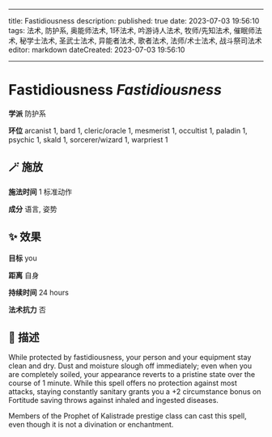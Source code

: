 
---
title: Fastidiousness
description: 
published: true
date: 2023-07-03 19:56:10
tags: 法术, 防护系, 奥能师法术, 1环法术, 吟游诗人法术, 牧师/先知法术, 催眠师法术, 秘学士法术, 圣武士法术, 异能者法术, 歌者法术, 法师/术士法术, 战斗祭司法术
editor: markdown
dateCreated: 2023-07-03 19:56:10

---

# **Fastidiousness** *Fastidiousness*

**学派** 防护系 

**环位** arcanist 1, bard 1, cleric/oracle 1, mesmerist 1, occultist 1, paladin 1, psychic 1, skald 1, sorcerer/wizard 1, warpriest 1

## 🪄 施放

**施法时间** 1 标准动作

**成分** 语言, 姿势

## ✨ 效果 

**目标** you 

**距离** 自身  

**持续时间** 24 hours 

**法术抗力** 否

## 📖 描述

While protected by fastidiousness, your person and your equipment stay clean and dry. Dust and moisture slough off immediately; even when you are completely soiled, your appearance reverts to a pristine state over the course of 1 minute. While this spell offers no protection against most attacks, staying constantly sanitary grants you a +2 circumstance bonus on Fortitude saving throws against inhaled and ingested diseases.

Members of the Prophet of Kalistrade prestige class can cast this spell, even though it is not a divination or enchantment.
    